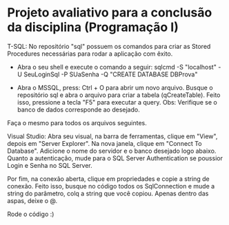 <h1>Projeto avaliativo para a conclusão da disciplina (Programação I)</h1>

T-SQL:
No repositório "sql" possuem os comandos para criar as Stored Procedures necessárias para rodar a aplicação com êxito.

- Abra o seu shell e execute o comando a seguir:
sqlcmd -S "localhost" -U SeuLoginSql -P SUaSenha -Q "CREATE DATABASE DBProva"

- Abra o MSSQL, press: Ctrl + O para abrir um novo arquivo. Busque o repositório sql e abra o arquivo para criar a tabela (qCreateTable). Feito isso, pressione a tecla "F5" para executar a query.
Obs: Verifique se o banco de dados corresponde ao desejado.

Faça o mesmo para todos os arquivos seguintes.


Visual Studio:
Abra seu visual, na barra de ferramentas, clique em "View", depois em "Server Explorer".
Na nova janela, clique em "Connect To Database". Adicione o nome do servidor e o banco desejado logo abaixo.
Quanto a autenticação, mude para o SQL Server Authentication se poussior Login e Senha no SQL Server.

Por fim, na conexão aberta, clique em propriedades e copie a string de conexão. Feito isso, busque no código todos os SqlConnection e mude a string do parâmetro, colq a string que você copiou. Apenas dentro das aspas, deixe o @.


Rode o código :)
